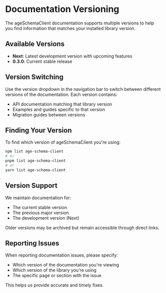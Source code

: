 # Documentation Versioning

The ageSchemaClient documentation supports multiple versions to help you find information that matches your installed library version.

## Available Versions

- **Next**: Latest development version with upcoming features
- **0.3.0**: Current stable release

## Version Switching

Use the version dropdown in the navigation bar to switch between different versions of the documentation. Each version contains:

- API documentation matching that library version
- Examples and guides specific to that version
- Migration guides between versions

## Finding Your Version

To find which version of ageSchemaClient you're using:

```bash
npm list age-schema-client
# or
pnpm list age-schema-client
# or
yarn list age-schema-client
```

## Version Support

We maintain documentation for:
- The current stable version
- The previous major version
- The development version (Next)

Older versions may be archived but remain accessible through direct links.

## Reporting Issues

When reporting documentation issues, please specify:
- Which version of the documentation you're viewing
- Which version of the library you're using
- The specific page or section with the issue

This helps us provide accurate and timely fixes.
